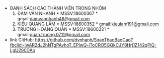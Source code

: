 
* DANH SÁCH CÁC THÀNH VIÊN TRONG NHÓM
     1. ĐÀM VĂN NHANH
      * MSSV:18600367
      * gmail:damvannhanh48@gmail.com
     1. KIỀU QUANG LÂM
      * MSSV:18600352
      * gmail:kieulam191@gmail.com
     1. TRƯƠNG HOÀNG QUÂN
      * MSSV:18600221
      * gmail:quan.truong.0711@gmail.com
* link GitHub: https://github.com/dvnhanh/SoanThaoBaoCao?fbclid=IwAR2dJ2hNTgPAvhoT_EPiwQ-lToCRO5GQkCJY8Hrj1Z142qPiQ-LgU290DAo
